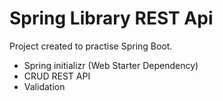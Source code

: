 # Spring Library REST Api
Project created to practise Spring Boot.
- Spring initializr (Web Starter Dependency)
- CRUD REST API
- Validation
